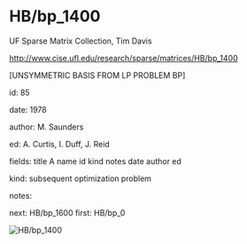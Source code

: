 # HB/bp_1400

 UF Sparse Matrix Collection, Tim Davis

 http://www.cise.ufl.edu/research/sparse/matrices/HB/bp_1400

 [UNSYMMETRIC BASIS FROM LP PROBLEM BP]

 id: 85

 date: 1978

 author: M. Saunders

 ed: A. Curtis, I. Duff, J. Reid

 fields: title A name id kind notes date author ed

 kind: subsequent optimization problem

 notes:

 next: HB/bp_1600 first: HB/bp_0

![HB/bp_1400](http://www2.research.att.com/~yifanhu/GALLERY/GRAPHS/GIF_SMALL/HB@bp_1400.gif)